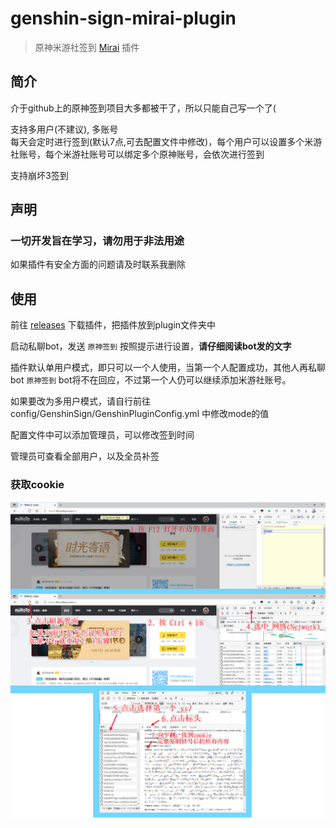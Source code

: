 # genshin-sign-mirai-plugin

> 原神米游社签到 [Mirai](https://github.com/mamoe/mirai) 插件

## 简介
介于github上的原神签到项目大多都被干了，所以只能自己写一个了(

支持多用户(不建议), 多账号    
每天会定时进行签到(默认7点,可去配置文件中修改)，每个用户可以设置多个米游社账号，每个米游社账号可以绑定多个原神账号，会依次进行签到

支持崩坏3签到

## 声明
### 一切开发旨在学习，请勿用于非法用途
如果插件有安全方面的问题请及时联系我删除

## 使用
前往 [releases](https://github.com/Colter23/genshin-sign-mirai-plugin/releases) 下载插件，把插件放到plugin文件夹中    

启动私聊bot，发送 `原神签到` 按照提示进行设置，**请仔细阅读bot发的文字**

插件默认单用户模式，即只可以一个人使用，当第一个人配置成功，其他人再私聊bot `原神签到` bot将不在回应，不过第一个人仍可以继续添加米游社账号。

如果要改为多用户模式，请自行前往 config/GenshinSign/GenshinPluginConfig.yml 中修改mode的值

配置文件中可以添加管理员，可以修改签到时间

管理员可查看全部用户，以及全员补签

### 获取cookie
<img src="cookie.png" alt="cookie">













